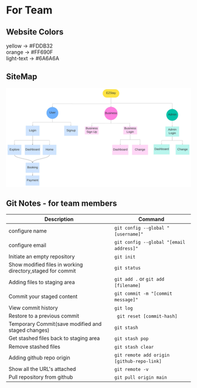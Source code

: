 # For Team

## Website Colors
yellow -> #FDDB32  
orange -> #FF690F  
light-text -> #6A6A6A  

## SiteMap
![site map](/images/sitemap.jpeg)

## Git Notes - for team members

| Description   | Command |
|--------------- | --------------- |
|configure name | `git config --global "[username]"` |
| configure email | `git config --global "[email address]"` |
|Initiate an empty repository | `git init`  |
|Show modified files in working directory,staged for commit | `git status`  |  
|Adding files to staging area | `git add .` or `git add [filename]`  |
|Commit your staged content | `git commit -m "[commit message]"`  |
|View commit history | `git log`  |
|Restore to a previous commit | ` git reset [commit-hash]` |
|Temporary Commit(save modified and staged changes) | `git stash` | 
|Get stashed files back to staging area | `git stash pop`  |
|Remove stashed files | `git stash clear`  |
|Adding github repo origin | `git remote add origin [github-repo-link]`  |
|Show all the URL's attached | `git remote -v` |
|Pull repository from github | `git pull origin main` |
